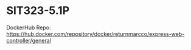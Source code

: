 # SIT323-5.1P

DockerHub Repo: https://hub.docker.com/repository/docker/returnmarcco/express-web-controller/general
